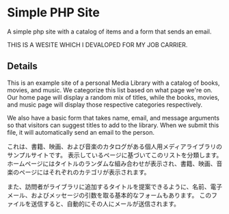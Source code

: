 # Simple PHP Site

A simple php site with a catalog of items and a form that sends an email.

 THIS IS A WESITE WHICH I DEVALOPED FOR MY JOB CARRIER.

## Details

This is an example site of a personal Media Library with a catalog of books, movies, and music. We categorize this list based on what page we're on. Our home page will display a random mix of titles, while the books, movies, and music page will display those respective categories respectively.

We also have a basic form that takes name, email, and message arguments so that visitors can suggest titles to add to the library. When we submit this file, it will automatically send an email to the person.


これは、書籍、映画、および音楽のカタログがある個人用メディアライブラリのサンプルサイトです。 表示しているページに基づいてこのリストを分類します。 ホームページにはタイトルのランダムな組み合わせが表示され、書籍、映画、音楽のページにはそれぞれのカテゴリが表示されます。

また、訪問者がライブラリに追加するタイトルを提案できるように、名前、電子メール、およびメッセージの引数を取る基本的なフォームもあります。 このファイルを送信すると、自動的にその人にメールが送信されます。
